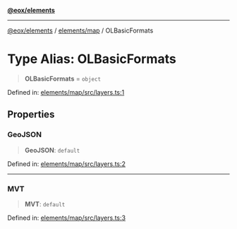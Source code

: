[**@eox/elements**](../../../README.md)

***

[@eox/elements](../../../modules.md) / [elements/map](../README.md) / OLBasicFormats

# Type Alias: OLBasicFormats

> **OLBasicFormats** = `object`

Defined in: [elements/map/src/layers.ts:1](https://github.com/EOX-A/EOxElements/blob/06d2a3f117adcd4ad69f31388ca5094d06b1baf6/elements/map/src/layers.ts#L1)

## Properties

### GeoJSON

> **GeoJSON**: `default`

Defined in: [elements/map/src/layers.ts:2](https://github.com/EOX-A/EOxElements/blob/06d2a3f117adcd4ad69f31388ca5094d06b1baf6/elements/map/src/layers.ts#L2)

***

### MVT

> **MVT**: `default`

Defined in: [elements/map/src/layers.ts:3](https://github.com/EOX-A/EOxElements/blob/06d2a3f117adcd4ad69f31388ca5094d06b1baf6/elements/map/src/layers.ts#L3)
